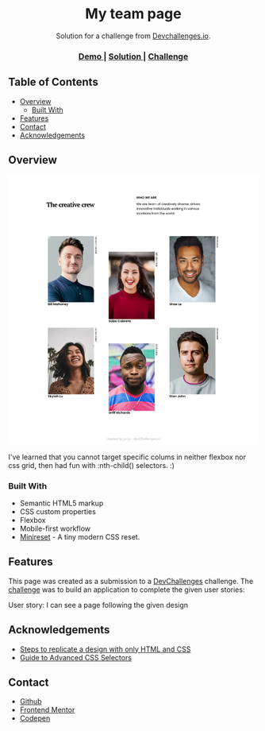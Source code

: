 <!-- Please update value in the {}  -->

<h1 align="center">My team page</h1>

<div align="center">
   Solution for a challenge from  <a href="http://devchallenges.io" target="_blank">Devchallenges.io</a>.
</div>

<div align="center">
  <h3>
    <a href="https://je-jo.github.io/my-team-page/">
      Demo
    </a>
    <span> | </span>
    <a href="https://github.com/je-jo/my-team-page">
      Solution
    </a>
    <span> | </span>
    <a href="https://devchallenges.io/challenges/hhmesazsqgKXrTkYkt0U">
      Challenge
    </a>
  </h3>
</div>

## Table of Contents

- [Overview](#overview)
  - [Built With](#built-with)
- [Features](#features)
- [Contact](#contact)
- [Acknowledgements](#acknowledgements)

## Overview

![screenshot](https://raw.githubusercontent.com/je-jo/my-team-page/main/images/my-team-page.png)

I've learned that you cannot target specific colums in neither flexbox nor css grid, then had fun with :nth-child() selectors. :)

### Built With

- Semantic HTML5 markup
- CSS custom properties
- Flexbox
- Mobile-first workflow
- [Minireset](https://awesomeopensource.com/project/jgthms/minireset.css?categoryPage=29) - A tiny modern CSS reset. 

## Features

This page was created as a submission to a [DevChallenges](https://devchallenges.io/challenges) challenge. The [challenge](https://devchallenges.io/challenges/hhmesazsqgKXrTkYkt0U) was to build an application to complete the given user stories:

User story: I can see a page following the given design


## Acknowledgements

- [Steps to replicate a design with only HTML and CSS](https://devchallenges-blogs.web.app/how-to-replicate-design/)
- [Guide to Advanced CSS Selectors](https://moderncss.dev/guide-to-advanced-css-selectors-part-two/)

## Contact

- [Github](https://github.com/je-jo)
- [Frontend Mentor](https://www.frontendmentor.io/profile/je-jo)
- [Codepen](https://codepen.io/je-jo)
